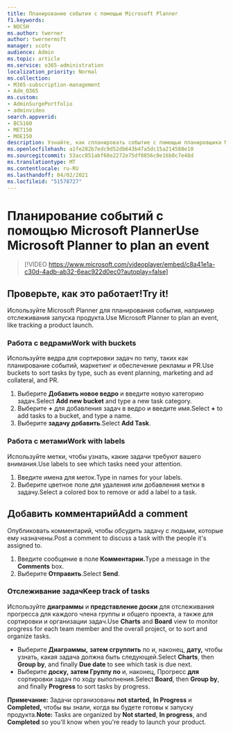```yaml
---
title: Планирование события с помощью Microsoft Planner
f1.keywords:
- NOCSH
ms.author: twerner
author: twernermsft
manager: scotv
audience: Admin
ms.topic: article
ms.service: o365-administration
localization_priority: Normal
ms.collection:
- M365-subscription-management
- Adm_O365
ms.custom:
- AdminSurgePortfolio
- adminvideo
search.appverid:
- BCS160
- MET150
- MOE150
description: Узнайте, как спланировать событие с помощью планировщика Майкрософт.
ms.openlocfilehash: a1fe282b7edc9d52db643b47a5dc15a214588e10
ms.sourcegitcommit: 53acc851abf68e2272e75df0856c0e16b0c7e48d
ms.translationtype: MT
ms.contentlocale: ru-RU
ms.lasthandoff: 04/02/2021
ms.locfileid: "51578727"
---
```

# <a name="use-microsoft-planner-to-plan-an-event"></a><span data-ttu-id="7bf94-103">Планирование событий с помощью Microsoft Planner</span><span class="sxs-lookup"><span data-stu-id="7bf94-103">Use Microsoft Planner to plan an event</span></span>

> [!VIDEO https://www.microsoft.com/videoplayer/embed/c8a41e1a-c30d-4adb-ab32-6eac922d0ec0?autoplay=false]

## <a name="try-it"></a><span data-ttu-id="7bf94-104">Проверьте, как это работает!</span><span class="sxs-lookup"><span data-stu-id="7bf94-104">Try it!</span></span>

<span data-ttu-id="7bf94-105">Используйте Microsoft Planner для планирования события, например отслеживания запуска продукта.</span><span class="sxs-lookup"><span data-stu-id="7bf94-105">Use Microsoft Planner to plan an event, like tracking a product launch.</span></span>

### <a name="work-with-buckets"></a><span data-ttu-id="7bf94-106">Работа с ведрами</span><span class="sxs-lookup"><span data-stu-id="7bf94-106">Work with buckets</span></span>

<span data-ttu-id="7bf94-107">Используйте ведра для сортировки задач по типу, таких как планирование событий, маркетинг и обеспечение рекламы и PR.</span><span class="sxs-lookup"><span data-stu-id="7bf94-107">Use buckets to sort tasks by type, such as event planning, marketing and ad collateral, and PR.</span></span>

1. <span data-ttu-id="7bf94-108">Выберите  **Добавить новое ведро**  и введите новую категорию задач.</span><span class="sxs-lookup"><span data-stu-id="7bf94-108">Select  **Add new bucket**  and type a new task category.</span></span>
2. <span data-ttu-id="7bf94-109">Выберите  **+**  для добавления задач в ведро и введите имя.</span><span class="sxs-lookup"><span data-stu-id="7bf94-109">Select  **+**  to add tasks to a bucket, and type a name.</span></span>
3. <span data-ttu-id="7bf94-110">Выберите  **задачу добавить**.</span><span class="sxs-lookup"><span data-stu-id="7bf94-110">Select  **Add Task**.</span></span>

### <a name="work-with-labels"></a><span data-ttu-id="7bf94-111">Работа с метами</span><span class="sxs-lookup"><span data-stu-id="7bf94-111">Work with labels</span></span>

<span data-ttu-id="7bf94-112">Используйте метки, чтобы узнать, какие задачи требуют вашего внимания.</span><span class="sxs-lookup"><span data-stu-id="7bf94-112">Use labels to see which tasks need your attention.</span></span>

1. <span data-ttu-id="7bf94-113">Введите имена для меток.</span><span class="sxs-lookup"><span data-stu-id="7bf94-113">Type in names for your labels.</span></span>
2. <span data-ttu-id="7bf94-114">Выберите цветное поле для удаления или добавления метки в задачу.</span><span class="sxs-lookup"><span data-stu-id="7bf94-114">Select a colored box to remove or add a label to a task.</span></span>

## <a name="add-a-comment"></a><span data-ttu-id="7bf94-115">Добавить комментарий</span><span class="sxs-lookup"><span data-stu-id="7bf94-115">Add a comment</span></span>

<span data-ttu-id="7bf94-116">Опубликовать комментарий, чтобы обсудить задачу с людьми, которые ему назначены.</span><span class="sxs-lookup"><span data-stu-id="7bf94-116">Post a comment to discuss a task with the people it's assigned to.</span></span>

1. <span data-ttu-id="7bf94-117">Введите сообщение в поле **Комментарии.**</span><span class="sxs-lookup"><span data-stu-id="7bf94-117">Type a message in the  **Comments**  box.</span></span>
2. <span data-ttu-id="7bf94-118">Выберите  **Отправить**.</span><span class="sxs-lookup"><span data-stu-id="7bf94-118">Select  **Send**.</span></span>

### <a name="keep-track-of-tasks"></a><span data-ttu-id="7bf94-119">Отслеживание задач</span><span class="sxs-lookup"><span data-stu-id="7bf94-119">Keep track of tasks</span></span>

<span data-ttu-id="7bf94-120">Используйте  **диаграммы**  и  **представление доски**  для отслеживания прогресса для каждого члена группы и общего проекта, а также для сортировки и организации задач.</span><span class="sxs-lookup"><span data-stu-id="7bf94-120">Use  **Charts**  and  **Board**  view to monitor progress for each team member and the overall project, or to sort and organize tasks.</span></span>

- <span data-ttu-id="7bf94-121">Выберите  **Диаграммы,** **затем сгруппить** по и, наконец, **дату,**  чтобы узнать, какая задача должна быть следующей.</span><span class="sxs-lookup"><span data-stu-id="7bf94-121">Select  **Charts**, then **Group by**, and finally **Due date**  to see which task is due next.</span></span>
- <span data-ttu-id="7bf94-122">Выберите  **доску,** **затем Группу по** и, наконец, Прогресс **для**  сортировки задач по ходу выполнения.</span><span class="sxs-lookup"><span data-stu-id="7bf94-122">Select  **Board**, then **Group by**, and finally **Progress**  to sort tasks by progress.</span></span>

<span data-ttu-id="7bf94-123">**Примечание:**  Задачи организованы  **not started,**  **In Progress** и  **Completed,**  чтобы вы знали, когда вы будете готовы к запуску продукта.</span><span class="sxs-lookup"><span data-stu-id="7bf94-123">**Note:**  Tasks are organized by  **Not started**,  **In progress**, and  **Completed**  so you'll know when you're ready to launch your product.</span></span>